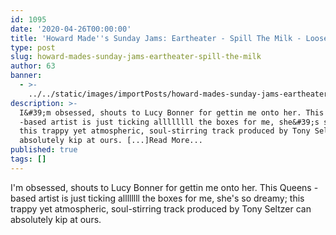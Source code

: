 ```yaml
---
id: 1095
date: '2020-04-26T00:00:00'
title: 'Howard Made''s Sunday Jams: Eartheater - Spill The Milk - Loose Lips'
type: post
slug: howard-mades-sunday-jams-eartheater-spill-the-milk
author: 63
banner:
  - >-
    ../../static/images/importPosts/howard-mades-sunday-jams-eartheater-spill-the-milk/image1095.jpeg
description: >-
  I&#39;m obsessed, shouts to Lucy Bonner for gettin me onto her. This Queens
  -based artist is just ticking allllllll the boxes for me, she&#39;s so dreamy;
  this trappy yet atmospheric, soul-stirring track produced by Tony Seltzer can
  absolutely kip at ours. [...]Read More...
published: true
tags: []
---
```

I'm obsessed, shouts to Lucy Bonner for gettin me onto her. This Queens -based artist is just ticking allllllll the boxes for me, she's so dreamy; this trappy yet atmospheric, soul-stirring track produced by Tony Seltzer can absolutely kip at ours.